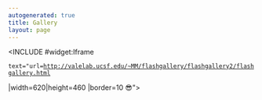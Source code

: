 ```yaml
---
autogenerated: true
title: Gallery
layout: page
---
```


&lt;INCLUDE \#widget:Iframe

`text="url=`[`http://valelab.ucsf.edu/~MM/flashgallery/flashgallery2/flashgallery.html`](http://valelab.ucsf.edu/~MM/flashgallery/flashgallery2/flashgallery.html)

\|width=620\|height=460 \|border=10 😎"&gt;
